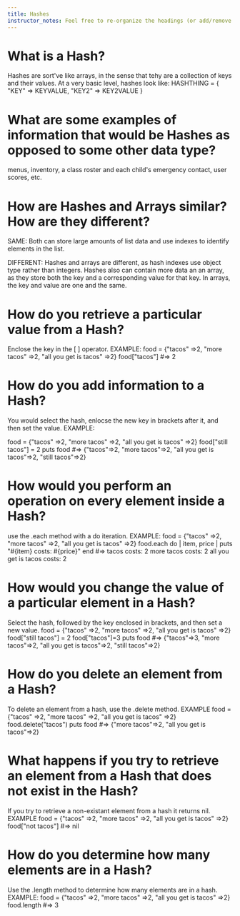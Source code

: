 ```yaml
---
title: Hashes
instructor_notes: Feel free to re-organize the headings (or add/remove headings) below. We included the headings for your benefit, but it's 100% fine if you want to write your responses in some different structure.
---
```


# What is a Hash?

Hashes are sort've like arrays, in the sense that tehy are a collection of keys and their values. 
 At a very basic level, hashes look like:
HASHTHING = { "KEY" => KEYVALUE, "KEY2" => KEY2VALUE }

# What are some examples of information that would be Hashes as opposed to some other data type?

menus, inventory, a class roster and each child's emergency contact, user scores, etc. 

# How are Hashes and Arrays similar? How are they different?
SAME: Both can store large amounts of list data and use indexes to identify elements in the list. 

DIFFERENT: Hashes and arrays are different, as hash indexes use object type
rather than integers. Hashes also can contain more data an an array, as they store both the key and a corresponding value for that key.
In arrays, the key and value are one and the same. 

# How do you retrieve a particular value from a Hash?
Enclose the key in the [ ] operator. EXAMPLE:
food = {"tacos" =>2, "more tacos" =>2, "all you get is tacos" =>2}
food["tacos"]       #=> 2

# How do you add information to a Hash?
You would select the hash, enlocse the new key in brackets after it, and then set the value. EXAMPLE:

food = {"tacos" =>2, "more tacos" =>2, "all you get is tacos" =>2}
food["still tacos"] = 2
puts food       #=> {"tacos"=>2, "more tacos"=>2, "all you get is tacos"=>2, "still tacos"=>2}


# How would you perform an operation on every element inside a Hash?

use the .each method with a do iteration. EXAMPLE:
food = {"tacos" =>2, "more tacos" =>2, "all you get is tacos" =>2}
food.each do | item, price |
    puts "#{item} costs: #{price}"
end                  #=> tacos costs: 2
                         more tacos costs: 2
                         all you get is tacos costs: 2
# How would you change the value of a particular element in a Hash?

Select the hash, followed by the key enclosed in brackets, and then set a new value. 
food = {"tacos" =>2, "more tacos" =>2, "all you get is tacos" =>2}
food["still tacos"] = 2
food["tacos"]=3
puts food           #=> {"tacos"=>3, "more tacos"=>2, "all you get is tacos"=>2, "still tacos"=>2}

# How do you delete an element from a Hash?

To delete an element from a hash, use the .delete method. EXAMPLE
food = {"tacos" =>2, "more tacos" =>2, "all you get is tacos" =>2}
food.delete("tacos")
puts food           #=> {"more tacos"=>2, "all you get is tacos"=>2}

# What happens if you try to retrieve an element from a Hash that does not exist in the Hash?

If you try to retrieve a non-existant element from a hash it returns nil. EXAMPLE
food = {"tacos" =>2, "more tacos" =>2, "all you get is tacos" =>2}
food["not tacos"]               #=> nil

# How do you determine how many elements are in a Hash?

Use the .length method to determine how many elements are in a hash. EXAMPLE:
food = {"tacos" =>2, "more tacos" =>2, "all you get is tacos" =>2}
food.length             #=> 3